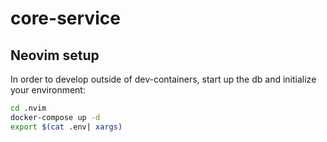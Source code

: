 # core-service

## Neovim setup

In order to develop outside of dev-containers, start up the db and initialize your environment:
```bash
cd .nvim 
docker-compose up -d
export $(cat .env| xargs)
```
